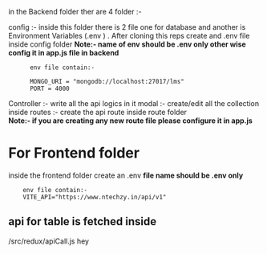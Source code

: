 in the Backend folder ther are 4 folder :-

  config :- inside this folder there is 2 file one for database and another is Environment Variables (.env ) . After cloning this reps create and .env file inside config folder 
          <b>Note:- name of env should be .env only other wise config it in app.js file in backend </b>

          env file contain:- 
          
          MONGO_URI = "mongodb://localhost:27017/lms"
          PORT = 4000

  Controller :- write all the api logics in it 
  modal :- create/edit all the collection inside 
  routes :- create the api route inside route folder <br/>
            <b>Note:- if you are creating any new route file please configure it in app.js </b>

<h1>For Frontend folder</h1>
inside the frontend folder create an .env <b> file name should be .env only </b>

        env file contain:-  
        VITE_API="https://www.ntechzy.in/api/v1"
<h2>
  api for table is fetched inside 
</h2>
    /src/redux/apiCall.js
hey
